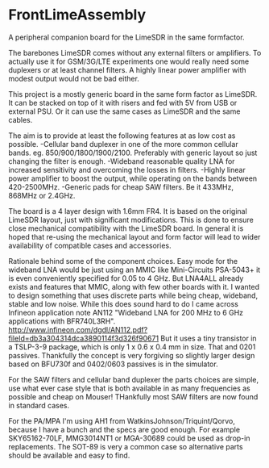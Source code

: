 # FrontLimeAssembly
A peripheral companion board for the LimeSDR in the same formfactor. 

The barebones LimeSDR comes without any external filters or amplifiers. 
To actually use it for GSM/3G/LTE experiments one would really need some duplexers or at least channel filters.
A highly linear power amplifier with modest output would not be bad either. 

This project is a mostly generic board in the same form factor as LimeSDR. It can be stacked on top of it with risers and fed with 5V from USB or external PSU.
Or it can use the same cases as LimeSDR and the same cables. 

The aim is to provide at least the following features at as low cost as possible. 
-Cellular band duplexer in one of the more common cellular bands. eg. 850/900/1800/1900/2100. Preferably with generic layout so just changing the filter is enough. 
-Wideband reasonable quality LNA for increased sensitivity and overcoming the losses in filters. 
-Highly linear power amplifier to boost the output, while operating on the bands between 420-2500MHz.
-Generic pads for cheap SAW filters. Be it 433MHz, 868MHz or 2.4GHz.

The board is a 4 layer design with 1.6mm FR4. It is based on the original LimeSDR layout, just with significant modifications. 
This is done to ensure close mechanical compatibility with the LimeSDR board. 
In general it is hoped that re-using the mechanical layout and form factor will lead to wider availability of compatible cases and accessories. 


Rationale behind some of the component choices. 
Easy mode for the wideband LNA would be just using an MMIC like Mini-Circuits PSA-5043+ it is even conveniently specified for 0.05 to 4 GHz.
But LNA4ALL already exists and features that MMIC, along with few other boards with it. 
I wanted to design something that uses discrete parts while being cheap, wideband, stable and low noise. 
While this does sound hard to do I came across Infineon application note AN112 "Wideband LNA for 200 MHz to 6 GHz applications with BFR740L3RH".   
http://www.infineon.com/dgdl/AN112.pdf?fileId=db3a304314dca3890114f3d326f90671
But it uses a tiny transistor in a TSLP-3-9 package, which is only 1 x 0.6 x 0.4 mm in size. That and 0201 passives. 
Thankfully the concept is very forgiving so slightly larger design based on BFU730f and 0402/0603 passives is in the simulator. 

For the SAW filters and cellular band duplexer the parts choices are simple, use what ever case style that is both available in as many frequencies as possible and cheap on Mouser!
THankfully most SAW filters are now found in standard cases. 

For the PA/MPA I'm using AH1 from WatkinsJohnson/Triquint/Qorvo, because I have a bunch and the specs are good enough. 
For example SKY65162-70LF, MMG3014NT1 or MGA-30689 could be used as drop-in replacements.
The SOT-89 is very a common case so alternative parts should be available and easy to find. 

